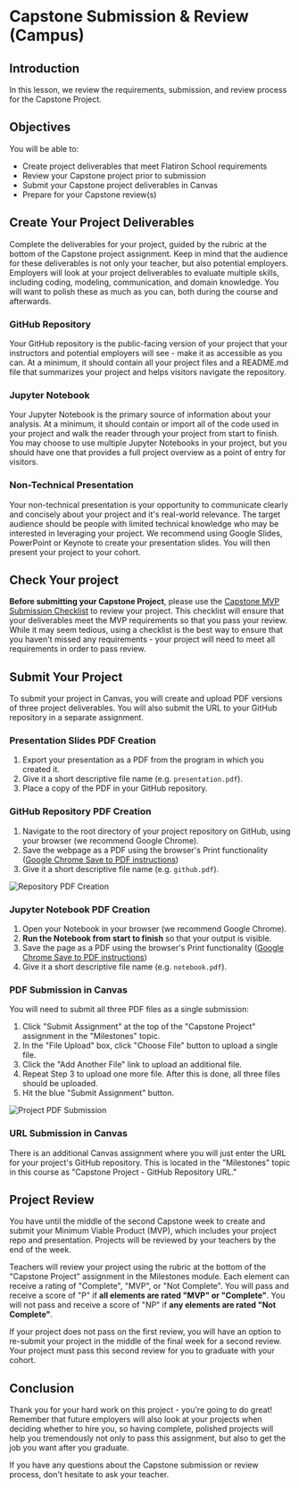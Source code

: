 # Capstone Submission & Review (Campus)

## Introduction

In this lesson, we review the requirements, submission, and review process for the Capstone Project.

## Objectives

You will be able to:

* Create project deliverables that meet Flatiron School requirements
* Review your Capstone project prior to submission
* Submit your Capstone project deliverables in Canvas
* Prepare for your Capstone review(s)

## Create Your Project Deliverables

Complete the deliverables for your project, guided by the rubric at the bottom of the Capstone project assignment. Keep in mind that the audience for these deliverables is not only your teacher, but also potential employers. Employers will look at your project deliverables to evaluate multiple skills, including coding, modeling, communication, and domain knowledge. You will want to polish these as much as you can, both during the course and afterwards.

### GitHub Repository

Your GitHub repository is the public-facing version of your project that your instructors and potential employers will see - make it as accessible as you can. At a minimum, it should contain all your project files and a README.md file that summarizes your project and helps visitors navigate the repository.

### Jupyter Notebook

Your Jupyter Notebook is the primary source of information about your analysis. At a minimum, it should contain or import all of the code used in your project and walk the reader through your project from start to finish. You may choose to use multiple Jupyter Notebooks in your project, but you should have one that provides a full project overview as a point of entry for visitors.

### Non-Technical Presentation

Your non-technical presentation is your opportunity to communicate clearly and concisely about your project and it's real-world relevance. The target audience should be people with limited technical knowledge who may be interested in leveraging your project. We recommend using Google Slides, PowerPoint or Keynote to create your presentation slides. You will then present your project to your cohort.

## Check Your project

**Before submitting your Capstone Project**, please use the [Capstone MVP Submission Checklist](https://github.com/learn-co-curriculum/dsc-capstone-submission-checklist) to review your project. This checklist will ensure that your deliverables meet the MVP requirements so that you pass your review. While it may seem tedious, using a checklist is the best way to ensure that you haven't missed any requirements - your project will need to meet all requirements in order to pass review.

## Submit Your Project

To submit your project in Canvas, you will create and upload PDF versions of three project deliverables. You will also submit the URL to your GitHub repository in a separate assignment.

### Presentation Slides PDF Creation

1. Export your presentation as a PDF from the program in which you created it.
2. Give it a short descriptive file name (e.g. `presentation.pdf`).
3. Place a copy of the PDF in your GitHub repository.

### GitHub Repository PDF Creation

1. Navigate to the root directory of your project repository on GitHub, using your browser (we recommend Google Chrome).
2. Save the webpage as a PDF using the browser's Print functionality ([Google Chrome Save to PDF instructions](https://www.wikihow.com/Save-a-Web-Page-as-a-PDF-in-Google-Chrome))
3. Give it a short descriptive file name (e.g. `github.pdf`).

![Repository PDF Creation](https://raw.githubusercontent.com/learn-co-curriculum/dsc-project-submissions-campus/master/repo_pdf.gif)

### Jupyter Notebook PDF Creation

1. Open your Notebook in your browser (we recommend Google Chrome).
2. **Run the Notebook from start to finish** so that your output is visible.
3. Save the page as a PDF using the browser's Print functionality ([Google Chrome Save to PDF instructions](https://www.wikihow.com/Save-a-Web-Page-as-a-PDF-in-Google-Chrome))
4. Give it a short descriptive file name (e.g. `notebook.pdf`).

### PDF Submission in Canvas

You will need to submit all three PDF files as a single submission:

1. Click "Submit Assignment" at the top of the "Capstone Project" assignment in the "Milestones" topic.
2. In the "File Upload" box, click "Choose File" button to upload a single file.
3. Click the "Add Another File" link to upload an additional file.
4. Repeat Step 3 to upload one more file. After this is done, all three files should be uploaded.
5. Hit the blue "Submit Assignment" button.

![Project PDF Submission](https://raw.githubusercontent.com/learn-co-curriculum/dsc-project-submissions-campus/master/project_3pdf_submission.gif)

### URL Submission in Canvas

There is an additional Canvas assignment where you will just enter the URL for your project's GitHub repository. This is located in the "Milestones" topic in this course as "Capstone Project - GitHub Repository URL."

## Project Review

You have until the middle of the second Capstone week to create and submit your Minimum Viable Product (MVP), which includes your project repo and presentation. Projects will be reviewed by your teachers by the end of the week.

Teachers will review your project using the rubric at the bottom of the "Capstone Project" assignment in the Milestones module. Each element can receive a rating of "Complete", "MVP", or "Not Complete". You will pass and receive a score of "P" if **all elements are rated "MVP" or "Complete"**. You will not pass and receive a score of "NP" if **any elements are rated "Not Complete"**.

If your project does not pass on the first review, you will have an option to re-submit your project in the middle of the final week for a second review. Your project must pass this second review for you to graduate with your cohort.

## Conclusion

Thank you for your hard work on this project - you're going to do great! Remember that future employers will also look at your projects when deciding whether to hire you, so having complete, polished projects will help you tremendously not only to pass this assignment, but also to get the job you want after you graduate.

If you have any questions about the Capstone submission or review process, don't hesitate to ask your teacher.
